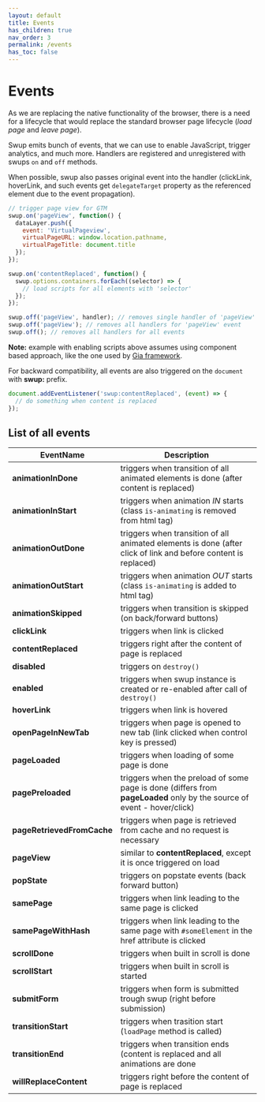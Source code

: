 ```yaml
---
layout: default
title: Events
has_children: true
nav_order: 3
permalink: /events
has_toc: false
---
```


# Events
As we are replacing the native functionality of the browser,
there is a need for a lifecycle that would replace the standard browser page lifecycle (_load page_ and _leave page_).

Swup emits bunch of events, that we can use to enable JavaScript, trigger analytics, and much more.
Handlers are registered and unregistered with swups `on` and `off` methods.

When possible, swup also passes original event into the handler 
(clickLink, hoverLink, and such events get `delegateTarget` property as the referenced element due to the event propagation).

```javascript
// trigger page view for GTM
swup.on('pageView', function() {
  dataLayer.push({
    event: 'VirtualPageview',
    virtualPageURL: window.location.pathname,
    virtualPageTitle: document.title
  });
});

swup.on('contentReplaced', function() {
  swup.options.containers.forEach((selector) => {
    // load scripts for all elements with 'selector'
  });
});
```

```javascript
swup.off('pageView', handler); // removes single handler of 'pageView' event
swup.off('pageView'); // removes all handlers for 'pageView' event
swup.off(); // removes all handlers for all events
```

**Note:** example with enabling scripts above assumes using component based approach, like the one used by [Gia framework](https://github.com/giantcz/gia).

For backward compatibility, all events are also triggered on the `document` with **swup:** prefix.

```javascript
document.addEventListener('swup:contentReplaced', (event) => {
  // do something when content is replaced
});
```

## List of all events

| EventName             	    | Description                                                                                                             	|
|------------------------	    |------------------------------------------------------------------------------------------------------------------------	|
| **animationInDone**           | triggers when transition of all animated elements is done (after content is replaced)                                  	|
| **animationInStart**          | triggers when animation _IN_ starts (class `is-animating` is removed from html tag)                                    	|
| **animationOutDone**          | triggers when transition of all animated elements is done (after click of link and before content is replaced)         	|
| **animationOutStart**         | triggers when animation _OUT_ starts (class `is-animating` is added to html tag)                                       	|
| **animationSkipped**          | triggers when transition is skipped (on back/forward buttons)                                                          	|
| **clickLink**                 | triggers when link is clicked                                                                                          	|
| **contentReplaced**           | triggers right after the content of page is replaced                                                                   	|
| **disabled**                  | triggers on `destroy()`                                                                                                	|
| **enabled**                   | triggers when swup instance is created or re-enabled after call of `destroy()`                                         	|
| **hoverLink**                 | triggers when link is hovered                                                                                          	|
| **openPageInNewTab**          | triggers when page is opened to new tab (link clicked when control key is pressed)                                     	|
| **pageLoaded**                | triggers when loading of some page is done                                                                             	|
| **pagePreloaded**             | triggers when the preload of some page is done (differs from **pageLoaded** only by the source of event - hover/click) 	|
| **pageRetrievedFromCache**    | triggers when page is retrieved from cache and no request is necessary                                                 	|
| **pageView**                  | similar to **contentReplaced**, except it is once triggered on load                                                    	|
| **popState**                  | triggers on popstate events (back forward button)                                                	                        |
| **samePage**                  | triggers when link leading to the same page is clicked                                           	                        |
| **samePageWithHash**          | triggers when link leading to the same page with `#someElement` in the href attribute is clicked 	                        |
| **scrollDone**                | triggers when built in scroll is done                                                            	                        |
| **scrollStart**               | triggers when built in scroll is started                                                         	                        |
| **submitForm**                | triggers when form is submitted trough swup (right before submission)                            	                        |
| **transitionStart**           | triggers when trasition start (`loadPage` method is called)                                     	                        |
| **transitionEnd**             | triggers when transition ends (content is replaced and all animations are done                           	                |
| **willReplaceContent**        | triggers right before the content of page is replaced                                            	                        |

